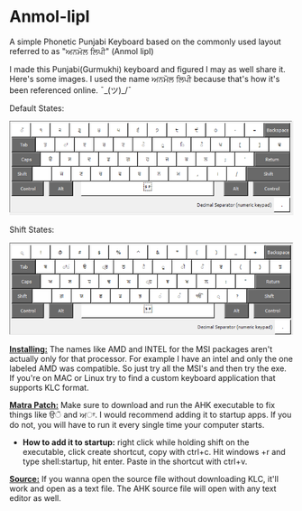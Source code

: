 # Anmol-lipI
A simple Phonetic Punjabi Keyboard based on the commonly used layout referred to as "ਅਨਮੋਲ ਲਿਪੀ" (Anmol lipI)

I made this Punjabi(Gurmukhi) keyboard and figured I may as well share it. Here's some images. I used the name ਅਨਮੋਲ ਲਿਪੀ because that's how it's been referenced online. ¯\_(ツ)_/¯
 
Default States:

![layout in deafault state](https://github.com/The-Respins/Anmol-lipI/blob/main/Keyboard%20Layout%20Images/Default%20States.png)

Shift States:

![layout in shift state](https://github.com/The-Respins/Anmol-lipI/blob/main/Keyboard%20Layout%20Images/Shift%20States.png)

<ins>**Installing:**</ins> The names like AMD and INTEL for the MSI packages aren't actually only for that processor. For example I have an intel and only the one labeled AMD was compatible. So just try all the MSI's and then try the exe. If you're on MAC or Linux try to find a custom keyboard application that supports KLC format.

<ins>**Matra Patch:**</ins> Make sure to download and run the AHK executable to fix things like ੳੋ and ਅਾ. I would recommend adding it to startup apps. If you do not, you will have to run it every single time your computer starts.

  - **How to add it to startup:** right click while holding shift on the executable, click create shortcut, copy with ctrl+c. Hit windows +r and type shell:startup, hit enter. Paste in the shortcut with ctrl+v.

<ins>**Source:**</ins> If you wanna open the source file without downloading KLC, it'll work and open as a text file. The AHK source file will open with any text editor as well. 
